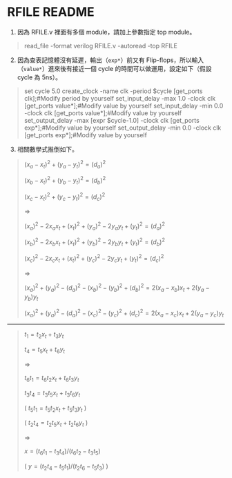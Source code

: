 # RFILE README

1. 因為 RFILE.v 裡面有多個 module，請加上參數指定 top module。

> read_file -format verilog RFILE.v -autoread -top RFILE

2. 因為查表記憶體沒有延遲，輸出（`exp*`）前又有 Flip-flops，所以輸入（`value*`）進來後有接近一個 cycle 的時間可以做運用，設定如下（假設 cycle 為 5ns）。

> set cycle 5.0
> create_clock -name clk -period $cycle   [get_ports  clk];#Modify period by yourself
> set_input_delay -max 1.0 -clock clk [get_ports  value*];#Modify value  by yourself
> set_input_delay -min 0.0 -clock clk [get_ports  value*];#Modify value  by yourself
> set_output_delay -max [expr $cycle-1.0] -clock clk [get_ports  exp*];#Modify value  by yourself
> set_output_delay -min 0.0 -clock clk [get_ports  exp*];#Modify value  by yourself

3. 相關數學式推倒如下。

> $(x_a-x_t)^2+(y_a-y_t)^2=(d_a)^2$
> 
> $(x_b-x_t)^2+(y_b-y_t)^2=(d_b)^2$
> 
> $(x_c-x_t)^2+(y_c-y_t)^2=(d_c)^2$
> 
> =>
> 
> $(x_a)^2-2x_ax_t+(x_t)^2+(y_a)^2-2y_ay_t+(y_t)^2=(d_a)^2$
> 
> $(x_b)^2-2x_bx_t+(x_t)^2+(y_b)^2-2y_by_t+(y_t)^2=(d_b)^2$
> 
> $(x_c)^2-2x_cx_t+(x_t)^2+(y_c)^2-2y_cy_t+(y_t)^2=(d_c)^2$
> 
> =>
> 
> $(x_a)^2+(y_a)^2-(d_a)^2-(x_b)^2-(y_b)^2+(d_b)^2=2(x_a-x_b)x_t+2(y_a-y_b)y_t$
> 
> $(x_a)^2+(y_a)^2-(d_a)^2-(x_c)^2-(y_c)^2+(d_c)^2=2(x_a-x_c)x_t+2(y_a-y_c)y_t$

---
> 
> $t_1=t_2x_t+t_3y_t$
> 
> $t_4=t_5x_t+t_6y_t$
> 
> =>
> 
> $t_6t_1=t_6t_2x_t+t_6t_3y_t$
> 
> $t_3t_4=t_3t_5x_t+t_3t_6y_t$
> 
> ( $t_5t_1=t_5t_2x_t+t_5t_3y_t$ )
> 
> ( $t_2t_4=t_2t_5x_t+t_2t_6y_t$ )
> 
> =>
> 
> $x=(t_6t_1-t_3t_4)/(t_6t_2-t_3t_5)$
> 
> ( $y=(t_2t_4-t_5t_1)/(t_2t_6-t_5t_3)$ )

